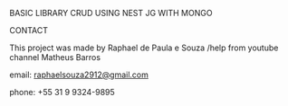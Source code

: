 BASIC LIBRARY CRUD USING NEST JG WITH MONGO

CONTACT

This project was made by Raphael de Paula e Souza /help from youtube channel Matheus Barros

email: raphaelsouza2912@gmail.com

phone: +55 31 9 9324-9895
